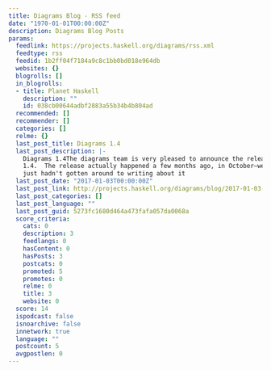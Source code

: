 ```yaml
---
title: Diagrams Blog - RSS feed
date: "1970-01-01T00:00:00Z"
description: Diagrams Blog Posts
params:
  feedlink: https://projects.haskell.org/diagrams/rss.xml
  feedtype: rss
  feedid: 1b2ff04f7184a9c8c1bb0bd018e964db
  websites: {}
  blogrolls: []
  in_blogrolls:
  - title: Planet Haskell
    description: ""
    id: 038cb00644adbf2883a55b34b4b804ad
  recommended: []
  recommender: []
  categories: []
  relme: {}
  last_post_title: Diagrams 1.4
  last_post_description: |-
    Diagrams 1.4The diagrams team is very pleased to announce the release of diagrams
    1.4.  The release actually happened a few months ago, in October—we
    just hadn't gotten around to writing about it
  last_post_date: "2017-01-03T00:00:00Z"
  last_post_link: http://projects.haskell.org/diagrams/blog/2017-01-03-diagrams-1.4.html
  last_post_categories: []
  last_post_language: ""
  last_post_guid: 5273fc1680d464a473fafa057da0068a
  score_criteria:
    cats: 0
    description: 3
    feedlangs: 0
    hasContent: 0
    hasPosts: 3
    postcats: 0
    promoted: 5
    promotes: 0
    relme: 0
    title: 3
    website: 0
  score: 14
  ispodcast: false
  isnoarchive: false
  innetwork: true
  language: ""
  postcount: 5
  avgpostlen: 0
---
```

